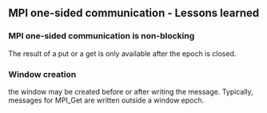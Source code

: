 ## MPI one-sided communication - Lessons learned

### MPI one-sided communication is non-blocking

The result of a put or a get is only available after the epoch is closed. 

### Window creation

the window may be created before or after writing the message.  Typically,
messages for MPI_Get are written outside a window epoch.   